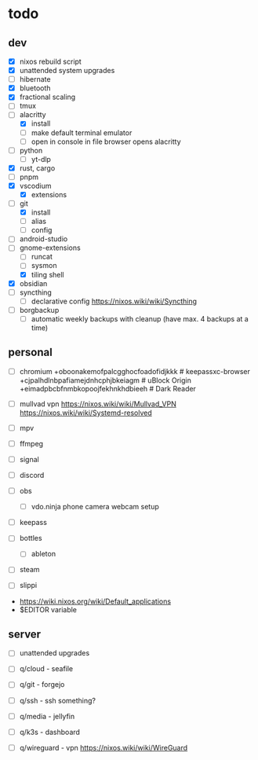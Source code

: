 # todo

## dev

- [X] nixos rebuild script
- [X] unattended system upgrades
- [ ] hibernate
- [X] bluetooth
- [X] fractional scaling
- [ ] tmux
- [ ] alacritty
  - [X] install
  - [ ] make default terminal emulator
  - [ ] open in console in file browser opens alacritty
- [ ] python
  - [ ] yt-dlp
- [X] rust, cargo
- [ ] pnpm
- [X] vscodium
  - [X] extensions
- [ ] git
  - [X] install
  - [ ] alias
  - [ ] config
- [ ] android-studio
- [ ] gnome-extensions
  - [ ] runcat
  - [ ] sysmon
  - [X] tiling shell
- [X] obsidian
- [ ] syncthing
  - [ ] declarative config
  https://nixos.wiki/wiki/Syncthing

- [ ] borgbackup
  - [ ] automatic weekly backups with cleanup (have max. 4 backups at a time)

## personal

- [ ] chromium
+oboonakemofpalcgghocfoadofidjkkk # keepassxc-browser
+cjpalhdlnbpafiamejdnhcphjbkeiagm # uBlock Origin
+eimadpbcbfnmbkopoojfekhnkhdbieeh # Dark Reader

- [ ] mullvad vpn
https://nixos.wiki/wiki/Mullvad_VPN
https://nixos.wiki/wiki/Systemd-resolved

- [ ] mpv 
- [ ] ffmpeg
- [ ] signal
- [ ] discord
- [ ] obs
  - [ ] vdo.ninja phone camera webcam setup
- [ ] keepass
- [ ] bottles
  - [ ] ableton
- [ ] steam
- [ ] slippi

- https://wiki.nixos.org/wiki/Default_applications
- $EDITOR variable

## server

- [ ] unattended upgrades

- [ ] q/cloud - seafile
- [ ] q/git - forgejo
- [ ] q/ssh - ssh something?

- [ ] q/media - jellyfin
- [ ] q/k3s - dashboard
- [ ] q/wireguard - vpn
  https://nixos.wiki/wiki/WireGuard